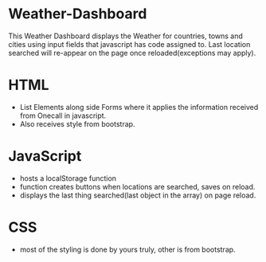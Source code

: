 # Weather-Dashboard

This Weather Dashboard displays the Weather for countries, towns and cities using input fields that javascript has code assigned to.
Last location searched will re-appear on the page once reloaded(exceptions may apply).

# HTML

* List Elements along side Forms where it applies the information received from Onecall in javascript.
* Also receives style from bootstrap.

# JavaScript

* hosts a localStorage function
* function creates buttons when locations are searched, saves on reload.
* displays the last thing searched(last object in the array) on page reload.

# CSS

* most of the styling is done by yours truly, other is from bootstrap.